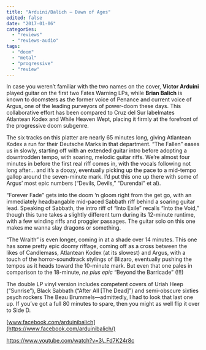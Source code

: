 ```yaml
---
title: "Arduini/Balich – Dawn of Ages"
edited: false
date: "2017-01-06"
categories:
  - "reviews"
  - "reviews-audio"
tags:
  - "doom"
  - "metal"
  - "progressive"
  - "review"
---
```


In case you weren’t familiar with the two names on the cover, **Victor Arduini** played guitar on the first two Fates Warning LPs, while **Brian Balich** is known to doomsters as the former voice of Penance and current voice of Argus, one of the leading purveyors of power-doom these days. This collaborative effort has been compared to Cruz del Sur labelmates Atlantean Kodex and While Heaven Wept, placing it firmly at the forefront of the progressive doom subgenre.

The six tracks on this platter are nearly 65 minutes long, giving Atlantean Kodex a run for their Deutsche Marks in that department. “The Fallen” eases us in slowly, starting off with an extended guitar intro before adopting a downtrodden tempo, with soaring, melodic guitar riffs. We’re almost four minutes in before the first real riff comes in, with the vocals following not long after… and it’s a doozy, eventually picking up the pace to a mid-tempo gallop around the seven-minute mark. I’d put this one up there with some of Argus’ most epic numbers (“Devils, Devils,” “Durendal” et al).

“Forever Fade” gets into the doom ‘n gloom right from the get go, with an immediately headbangable mid-paced Sabbath riff behind a soaring guitar lead. Speaking of Sabbath, the intro riff of “Into Exile” recalls “Into the Void,” though this tune takes a slightly different turn during its 12-minute runtime, with a few winding riffs and proggier passages. The guitar solo on this one makes me wanna slay dragons or something.

“The Wraith” is even longer, coming in at a shade over 14 minutes. This one has some pretty epic doomy riffage, coming off as a cross between the likes of Candlemass, Atlantean Kodex (at its slowest) and Argus, with a touch of the horror-soundtrack stylings of Blizaro, eventually pushing the tempos as it heads toward the 10-minute mark. But even that one pales in comparison to the 18-minute, _ne plus epic_ “Beyond the Barricade” (!!!)

The double LP vinyl version includes competent covers of Uriah Heep (“Sunrise”), Black Sabbath (“After All \[The Dead\]”) and semi-obscure sixties psych rockers The Beau Brummels—admittedly, I had to look that last one up. If you’ve got a full 80 minutes to spare, then you might as well flip it over to Side D.

[www.facebook.com/arduinibalich](https://www.facebook.com/arduinibalich/)

https://www.youtube.com/watch?v=3\_Fd7K24r8c
